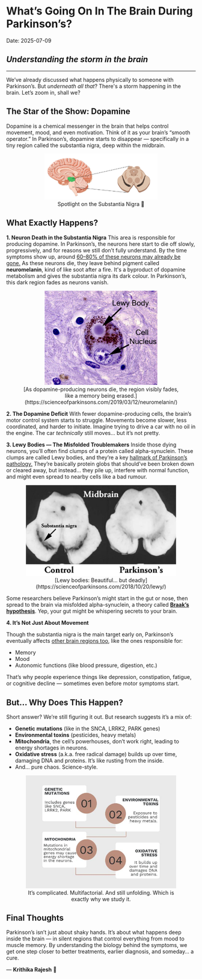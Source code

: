  
# What’s Going On In The Brain During Parkinson’s?
Date: 2025-07-09
## *Understanding the storm in the brain*
---

We’ve already discussed what happens physically to someone with Parkinson’s. But *underneath all that*? There's a storm happening in the brain.
Let’s zoom in, shall we? 

## The Star of the Show: Dopamine

Dopamine is a chemical messenger in the brain that helps control movement, mood, and even motivation. Think of it as your brain’s “smooth operator.”
In Parkinson’s, dopamine starts to disappear — specifically in a tiny region called the substantia nigra, deep within the midbrain.

<Figure style="text-align: center;">
<img src="../assets/01.png" alt="Me" width="300" />
<figcaption> Spotlight on the Substantia Nigra 🔦</figcaption>
</figure>

## What Exactly Happens?
**1. Neuron Death in the Substantia Nigra**
This area is responsible for producing dopamine.
In Parkinson’s, the neurons here start to die off slowly, progressively, and for reasons we still don’t fully understand.
By the time symptoms show up, around [60–80% of these neurons may already be gone.](https://pmc.ncbi.nlm.nih.gov/articles/PMC2918373/#R26)
As these neurons die, they leave behind pigment called **neuromelanin**, kind of like soot after a fire. It's a byproduct of dopamine metabolism and gives the substantia nigra its dark colour. In Parkinson’s, this dark region fades as neurons vanish.

 <Figure style="text-align: center;">
<img src="../assets/02.jpg" alt="Me" width="300" />
<figcaption>[As dopamine-producing neurons die, the region visibly fades, like a memory being erased.](https://scienceofparkinsons.com/2019/03/12/neuromelanin/) </figcaption>
</figure>

**2. The Dopamine Deficit**
With fewer dopamine-producing cells, the brain’s motor control system starts to struggle. Movements become slower, less coordinated, and harder to initiate.
Imagine trying to drive a car with no oil in the engine. The car *technically* still moves… but it’s not pretty.

**3. Lewy Bodies — The Misfolded Troublemakers**
Inside those dying neurons, you’ll often find clumps of a protein called alpha-synuclein. These clumps are called Lewy bodies, and they’re a key [hallmark of Parkinson’s pathology.](https://febs.onlinelibrary.wiley.com/doi/pdf/10.1111/febs.12335)
They’re basically protein globs that should’ve been broken down or cleared away, but instead… they pile up, interfere with normal function, and might even spread to nearby cells like a bad rumour.

 <Figure style="text-align: center;">
<img src="../assets/03.jpg" alt="Me" width="400" />
<figcaption> [Lewy bodies: Beautiful… but deadly](https://scienceofparkinsons.com/2018/10/20/lewy/) </figcaption>
</figure>

Some researchers believe Parkinson’s might start in the gut or nose, then spread to the brain via misfolded alpha-synuclein, a theory called [**Braak’s hypothesis**](https://pmc.ncbi.nlm.nih.gov/articles/PMC5304413/). Yep, your gut might be whispering secrets to your brain.

**4. It’s Not Just About Movement**
   
Though the substantia nigra is the main target early on, Parkinson’s eventually affects [other brain regions too](https://www.parkinsons.org.uk/research/research-blog/research-explained/what-areas-brain-are-affected-parkinsons), like the ones responsible for:
* Memory 
* Mood 
* Autonomic functions (like blood pressure, digestion, etc.)
  
That’s why people experience things like depression, constipation, fatigue, or cognitive decline — sometimes even before motor symptoms start.

## But… Why Does This Happen?
Short answer? We’re still figuring it out.
But research suggests it’s a mix of:
* **Genetic mutations** (like in the SNCA, LRRK2, PARK genes)
* **Environmental toxins** (pesticides, heavy metals)
* **Mitochondria**, the cell’s powerhouses, don’t work right, leading to energy shortages in neurons.
* **Oxidative stress** (a.k.a. free radical damage) builds up over time, damaging DNA and proteins. It’s like rusting from the inside.
* And… pure chaos. Science-style.

 <Figure style="text-align: center;">
<img src="../assets/04.jpg" alt="Me" width="400" />
<figcaption>It’s complicated. Multifactorial. And still unfolding. Which is exactly why we study it.</figcaption>
</figure>

## Final Thoughts
Parkinson’s isn’t just about shaky hands. It’s about what happens deep inside the brain — in silent regions that control everything from mood to muscle memory.
By understanding the biology behind the symptoms, we get one step closer to better treatments, earlier diagnosis, and someday… a cure.

— **Krithika Rajesh** 🧠

